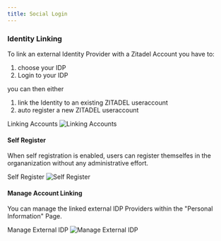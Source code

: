 ```yaml
---
title: Social Login
---
```


### Identity Linking

To link an external Identity Provider with a Zitadel Account you have to:

1. choose your IDP
2. Login to your IDP

you can then either

1. link the Identity to an existing ZITADEL useraccount
2. auto register a new ZITADEL useraccount


Linking Accounts
![Linking Accounts](/img/linking-accounts.gif)


####  Self Register

When self registration is enabled, users can register themselfes in the organanization without any administrative effort.


Self Register
![Self Register](/img/self-register.gif)


#### Manage Account Linking

You can manage the linked external IDP Providers within the "Personal Information" Page.


Manage External IDP
![Manage External IDP](/img/manage-external-idp.png)


